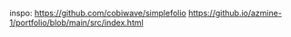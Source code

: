 inspo: https://github.com/cobiwave/simplefolio
https://github.io/azmine-1/portfolio/blob/main/src/index.html

